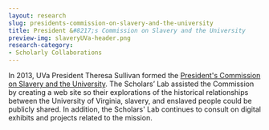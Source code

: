 ```yaml
---
layout: research
slug: presidents-commission-on-slavery-and-the-university
title: President &#8217;s Commission on Slavery and the University
preview-img: slaveryUVa-header.png
research-category:
- Scholarly Collaborations
---
```


In 2013, UVa President Theresa Sullivan formed the [President's Commission on Slavery and the University](http://slavery.virginia.edu/). The Scholars’ Lab assisted the Commission by creating a web site so their explorations of the historical relationships between the University of Virginia, slavery, and enslaved people could be publicly shared. In addition, the Scholars' Lab continues to consult on digital exhibits and projects related to the mission.
